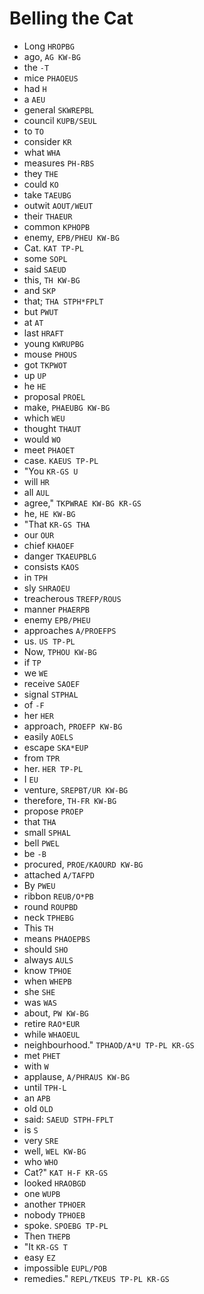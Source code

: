 # Belling the Cat

* Long `HROPBG`
* ago, `AG KW-BG`
* the `-T`
* mice `PHAOEUS`
* had `H`
* a `AEU`
* general `SKWREPBL`
* council `KUPB/SEUL`
* to `TO`
* consider `KR`
* what `WHA`
* measures `PH-RBS`
* they `THE`
* could `KO`
* take `TAEUBG`
* outwit `AOUT/WEUT`
* their `THAEUR`
* common `KPHOPB`
* enemy, `EPB/PHEU KW-BG`
* Cat. `KAT TP-PL`
* some `SOPL`
* said `SAEUD`
* this, `TH KW-BG`
* and `SKP`
* that; `THA STPH*FPLT`
* but `PWUT`
* at `AT`
* last `HRAFT`
* young `KWRUPBG`
* mouse `PHOUS`
* got `TKPWOT`
* up `UP`
* he `HE`
* proposal `PROEL`
* make, `PHAEUBG KW-BG`
* which `WEU`
* thought `THAUT`
* would `WO`
* meet `PHAOET`
* case. `KAEUS TP-PL`
* "You `KR-GS U`
* will `HR`
* all `AUL`
* agree," `TKPWRAE KW-BG KR-GS`
* he, `HE KW-BG`
* "That `KR-GS THA`
* our `OUR`
* chief `KHAOEF`
* danger `TKAEUPBLG`
* consists `KAOS`
* in `TPH`
* sly `SHRAOEU`
* treacherous `TREFP/ROUS`
* manner `PHAERPB`
* enemy `EPB/PHEU`
* approaches `A/PROEFPS`
* us. `US TP-PL`
* Now, `TPHOU KW-BG`
* if `TP`
* we `WE`
* receive `SAOEF`
* signal `STPHAL`
* of `-F`
* her `HER`
* approach, `PROEFP KW-BG`
* easily `AOELS`
* escape `SKA*EUP`
* from `TPR`
* her. `HER TP-PL`
* I `EU`
* venture, `SREPBT/UR KW-BG`
* therefore, `TH-FR KW-BG`
* propose `PROEP`
* that `THA`
* small `SPHAL`
* bell `PWEL`
* be `-B`
* procured, `PROE/KAOURD KW-BG`
* attached `A/TAFPD`
* By `PWEU`
* ribbon `REUB/O*PB`
* round `ROUPBD`
* neck `TPHEBG`
* This `TH`
* means `PHAOEPBS`
* should `SHO`
* always `AULS`
* know `TPHOE`
* when `WHEPB`
* she `SHE`
* was `WAS`
* about, `PW KW-BG`
* retire `RAO*EUR`
* while `WHAOEUL`
* neighbourhood." `TPHAOD/A*U TP-PL KR-GS`
* met `PHET`
* with `W`
* applause, `A/PHRAUS KW-BG`
* until `TPH-L`
* an `APB`
* old `OLD`
* said: `SAEUD STPH-FPLT`
* is `S`
* very `SRE`
* well, `WEL KW-BG`
* who `WHO`
* Cat?" `KAT H-F KR-GS`
* looked `HRAOBGD`
* one `WUPB`
* another `TPHOER`
* nobody `TPHOEB`
* spoke. `SPOEBG TP-PL`
* Then `THEPB`
* "It `KR-GS T`
* easy `EZ`
* impossible `EUPL/POB`
* remedies." `REPL/TKEUS TP-PL KR-GS`
